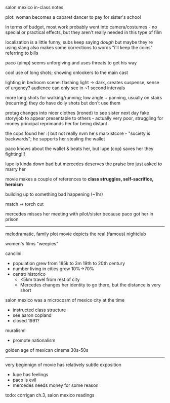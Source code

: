 salon mexico in-class notes

plot: woman becomes a cabaret dancer to pay for sister's school

in terms of budget, most work probably went into camera/costumes - no special or practical effects, but they aren't really needed in this type of film

localization is a little funny, subs keep saying *dough* but maybe they're using slang
also makes some corrections to words
"i'll keep the coins" referring to bills

paco (pimp) seems unforgiving and uses threats to get his way

cool use of long shots; showing onlookers to the main cast

lighting in bedroom scene: flashing light -> dark, creates suspense, sense of urgency?
audience can only see in ~1 second intervals

more long shots for walking/running; low angle + panning, usually on stairs (recurring)
they do have dolly shots but don't use them

protag changes into nicer clothes (ironed) to see sister next day
fake story/job to appear presentable to others - actually very poor, struggling for money
principal reprimands her for being distant

the cops found her :( but not really
nvm he's marxistcore - "society is backwards"; he supports her stealing the wallet

paco knows about the wallet & beats her, but lupe (cop) saves her
they fighting!!!

lupe is kinda down bad but mercedes deserves the praise
bro just asked to marry her

movie makes a couple of references to **class struggles, self-sacrifice, heroism**

building up to something bad happening (~1hr)

match -> torch cut

mercedes misses her meeting with pilot/sister because paco got her in prison

---

melodramatic, family plot
movie depicts the real (famous) nightclub

women's films "weepies"

canclini:
- population grew from 185k to 3m 19th to 20th century
- number living in cities grew 10%->70%
- centro historico
	- <5km travel from rest of city
	- Mercedes changes her identity to go there, but the distance is very short

salon mexico was a microcosm of mexico city at the time
- instructed class structure
- see aaron copland
- closed 1991?

muralism!
- promote nationalism

golden age of mexican cinema 30s-50s

---

very beginnign of movie has relatively subtle exposition
- lupe has feelings
- paco is evil
- mercedes needs money for some reason

todo: corrigan ch.3, salon mexico readings